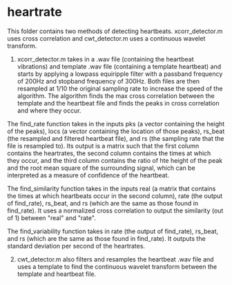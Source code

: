 # heartrate
This folder contains two methods of detecting heartbeats. xcorr_detector.m uses cross correlation and cwt_detector.m uses a continuous wavelet transform. 

1. xcorr_detector.m takes in a .wav file (containing the heartbeat vibrations) and template .wav file (containing a template heartbeat) and starts by applying a lowpass equiripple filter with a passband frequency of 200Hz and stopband frequency of 300Hz. Both files are then resampled at 1/10 the original sampling rate to increase the speed of the algorithm. The algorithm finds the max cross correlation between the template and the heartbeat file and finds the peaks in cross correlation and where they occur. 

  The find_rate function takes in the inputs pks (a vector containing the height of the peaks), locs (a vector containing the location of those peaks), rs_beat (the resampled and filtered heartbeat file), and rs (the sampling rate that the file is resampled to). Its output is a matrix such that the first column contains the heartrates, the second column contains the times at which they occur, and the third column contains the ratio of hte height of the peak and the root mean square of the surrounding signal, which can be interpreted as a measure of confidence of the heartbeat. 

  The find_similarity function takes in the inputs real (a matrix that contains the times at which heartbeats occur in the second column), rate (the output of find_rate), rs_beat, and rs (which are the same as those found in find_rate). It uses a normalized cross correlation to output the similarity (out of 1) between "real" and "rate".

  The find_variability function takes in rate (the output of find_rate), rs_beat, and rs (which are the same as those found in find_rate). It outputs the standard deviation per second of the heartrates. 

2. cwt_detector.m also filters and resamples the heartbeat .wav file and uses a template to find the continuous wavelet transform between the template and heartbeat file. 
